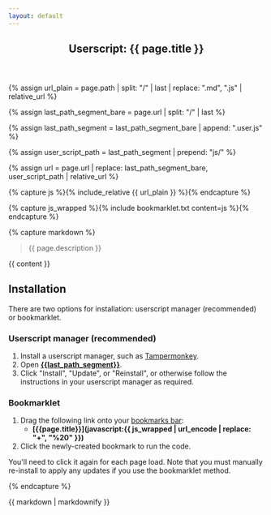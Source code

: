 ```yaml
---
layout: default
---
```


<article class="post">

<header class="post-header">
	<h1 class="page-heading">Userscript: {{ page.title }}</h1>
</header>

{% assign url_plain = page.path
	| split: "/"
	| last
	| replace: ".md", ".js"
	| relative_url
%}

{% assign last_path_segment_bare = page.url
	| split: "/"
	| last
%}

{% assign last_path_segment = last_path_segment_bare
	| append: ".user.js"
%}

{% assign user_script_path = last_path_segment
	| prepend: "js/"
%}

{% assign url = page.url
	| replace: last_path_segment_bare, user_script_path
	| relative_url
%}

{% capture js %}{% include_relative {{ url_plain }} %}{% endcapture %}

{% capture js_wrapped %}{% include bookmarklet.txt content=js %}{% endcapture %}

{% capture markdown %}

> {{ page.description }}

{{ content }}

## Installation

There are two options for installation: userscript manager (recommended) or bookmarklet.

### Userscript manager (recommended)

1. Install a userscript manager, such as [Tampermonkey](https://www.tampermonkey.net/).
2. Open **[{{last_path_segment}}]({{url}})**.
3. Click "Install", "Update", or "Reinstall", or otherwise follow the instructions in your userscript manager as required.

### Bookmarklet

1. Drag the following link onto your [bookmarks bar](https://www.howtogeek.com/415733/how-to-show-or-hide-the-google-chrome-bookmarks-bar/):
    - **[{{page.title}}](javascript:{{ js_wrapped | url_encode | replace: "+", "%20" }})**
2. Click the newly-created bookmark to run the code.

You'll need to click it again for each page load. Note that you must manually re-install to apply any updates if you use the bookmarklet method.

{% endcapture %}

{{ markdown | markdownify }}

</article>
